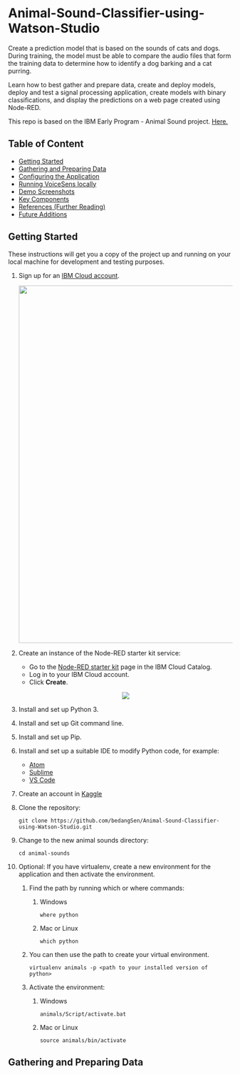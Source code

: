 # Animal-Sound-Classifier-using-Watson-Studio
Create a prediction model that is based on the sounds of cats and dogs. During training, the model must be able to compare the audio files that form the training data to determine how to identify a dog barking and a cat purring.

Learn how to best gather and prepare data, create and deploy models, deploy and test a signal processing application, create models with binary classifications, and display the predictions on a web page created using Node-RED. 

This repo is based on the IBM Early Program - Animal Sound project. [Here.](https://github.com/bedangSen/animal-sounds)

## Table of Content

+ [Getting Started](#getting-started)
+ [Gathering and Preparing Data](#gathering-and-preparing-data)
+ [Configuring the Application](#configuring-the-application) 
+ [Running VoiceSens locally](#running-locally)
+ [Demo Screenshots](#demo)
+ [Key Components](#built-with)
+ [References (Further Reading)](#references)
+ [Future Additions](#to-do)

## Getting Started

These instructions will get you a copy of the project up and running on your local machine for development and testing purposes.

1. Sign up for an [IBM Cloud account](https://ibm.biz/MLinSound).
   <p align="center">
    <img src="https://i.imgur.com/nkyKMAS.png" width="800"  align="middle">
   </p>
  
1. Create an instance of the Node-RED starter kit service:
    - Go to the [Node-RED starter kit](https://cloud.ibm.com/catalog/starters/node-red-starter?bss_account=525ccc0465f143be9bcc9715846ff31f) page in the IBM Cloud Catalog.
    - Log in to your IBM Cloud account.
    - Click **Create**.
    
    <p align="center">
    <img src="https://i.imgur.com/qRffJVH.gif" align="middle">
   </p>
   
1. Install and set up Python 3.
1. Install and set up Git command line.
1. Install and set up Pip.
1. Install and set up a suitable IDE to modify Python code, for example:
    - [Atom](https://atom.io/)
    - [Sublime](https://www.sublimetext.com/)
    - [VS Code](https://code.visualstudio.com/)
1. Create an account in [Kaggle](https:/www.kaggle.com)

1. Clone the repository:
   ```
   git clone https://github.com/bedangSen/Animal-Sound-Classifier-using-Watson-Studio.git  
   ```

1. Change to the new animal sounds directory:
   ```
   cd animal-sounds
   ```

1. Optional: If you have virtualenv, create a new environment for the application and then activate the environment.

   1. Find the path by running which or where commands:

      1. Windows
         ```
         where python
         ```
      1. Mac or Linux
         ```
         which python
         ```

   1. You can then use the path to create your virtual environment.
      ```
      virtualenv animals -p <path to your installed version of python> 
      ```

   1. Activate the environment:

      1. Windows
         ```
         animals/Script/activate.bat
         ```

      1. Mac or Linux
         ```
         source animals/bin/activate
         ```

## Gathering and Preparing Data

